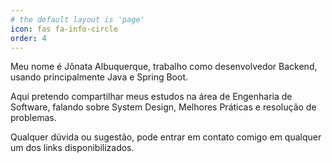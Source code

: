 ```yaml
---
# the default layout is 'page'
icon: fas fa-info-circle
order: 4
---
```


Meu nome é Jônata Albuquerque, trabalho como desenvolvedor Backend, usando principalmente Java e Spring Boot.

Aqui pretendo compartilhar meus estudos na área de Engenharia de Software, falando sobre System Design, Melhores Práticas e resolução de problemas.

Qualquer dúvida ou sugestão, pode entrar em contato comigo em qualquer um dos links disponibilizados.